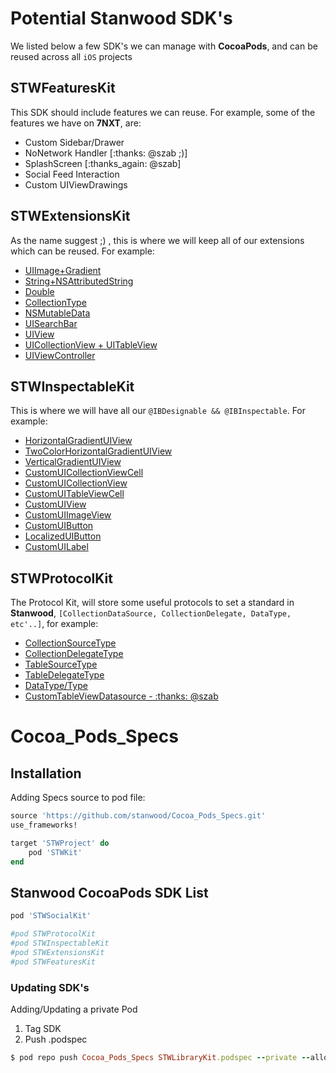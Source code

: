 

# Potential Stanwood SDK's

We listed below a few SDK's we can manage with **CocoaPods**, and can be reused across all `iOS` projects

## STWFeaturesKit

This SDK should include features we can reuse. For example, some of the features we have on **7NXT**, are:

* Custom Sidebar/Drawer
* NoNetwork Handler [:thanks: @szab ;)]
* SplashScreen [:thanks_again: @szab]
* Social Feed Interaction
* Custom UIViewDrawings
<!--- ... 

[comment]: <> (This is my test comment @talzion)
[^comment]: <> (This is my test comment @talzion)
[//]: <> (This is my test comment @talzion)
--> 
## STWExtensionsKit

As the name suggest ;) , this is where we will keep all of our extensions which can be reused. For example: 

* [UIImage+Gradient](https://github.com/stanwood/Mach_Dich_Krass_Swift/blob/9f844ffe63207bc81a21478e03532fa83f0f6e5a/Mach_Dich_Krass/UIImage%2BGradient.swift)
* [String+NSAttributedString](https://github.com/stanwood/Mach_Dich_Krass_Swift/blob/9f844ffe63207bc81a21478e03532fa83f0f6e5a/Mach_Dich_Krass/String%2BNSAttributedString.swift)
* [Double](https://github.com/stanwood/Mach_Dich_Krass_Swift/blob/9f844ffe63207bc81a21478e03532fa83f0f6e5a/Mach_Dich_Krass/Double.swift)
* [CollectionType](https://github.com/stanwood/Mach_Dich_Krass_Swift/blob/9f844ffe63207bc81a21478e03532fa83f0f6e5a/Mach_Dich_Krass/CollectionType.swift)
* [NSMutableData](https://github.com/stanwood/Mach_Dich_Krass_Swift/blob/9f844ffe63207bc81a21478e03532fa83f0f6e5a/Mach_Dich_Krass/NSMutableData.swift)
* [UISearchBar](https://github.com/stanwood/Mach_Dich_Krass_Swift/blob/9f844ffe63207bc81a21478e03532fa83f0f6e5a/Mach_Dich_Krass/UISearchBar.swift)
* [UIView](https://github.com/stanwood/Mach_Dich_Krass_Swift/blob/9f844ffe63207bc81a21478e03532fa83f0f6e5a/Mach_Dich_Krass/UIViewExtension.swift)
* [UICollectionView + UITableView](https://github.com/stanwood/Mach_Dich_Krass_Swift/blob/9f844ffe63207bc81a21478e03532fa83f0f6e5a/Mach_Dich_Krass/UICollectionView%20%2B%20UITableView.swift)
* [UIViewController](https://github.com/stanwood/Mach_Dich_Krass_Swift/blob/9f844ffe63207bc81a21478e03532fa83f0f6e5a/Mach_Dich_Krass/UIViewController.swift)

## STWInspectableKit

This is where we will have all our `@IBDesignable && @IBInspectable`. For example:

* [HorizontalGradientUIView](https://github.com/stanwood/Mach_Dich_Krass_Swift/blob/9f844ffe63207bc81a21478e03532fa83f0f6e5a/Mach_Dich_Krass/HorizontalGradientUIView.swift)
* [TwoColorHorizontalGradientUIView](https://github.com/stanwood/Mach_Dich_Krass_Swift/blob/9f844ffe63207bc81a21478e03532fa83f0f6e5a/Mach_Dich_Krass/TwoColorHorizontalGradientUIView.swift)
* [VerticalGradientUIView](https://github.com/stanwood/Mach_Dich_Krass_Swift/blob/9f844ffe63207bc81a21478e03532fa83f0f6e5a/Mach_Dich_Krass/VerticalGradientUIView.swift)
* [CustomUICollectionViewCell](https://github.com/stanwood/Mach_Dich_Krass_Swift/blob/9f844ffe63207bc81a21478e03532fa83f0f6e5a/Mach_Dich_Krass/CustomUICollectionViewCell.swift)
* [CustomUICollectionView](https://github.com/stanwood/Mach_Dich_Krass_Swift/blob/9f844ffe63207bc81a21478e03532fa83f0f6e5a/Mach_Dich_Krass/CustomUICollectionView.swift)
* [CustomUITableViewCell](https://github.com/stanwood/Mach_Dich_Krass_Swift/blob/9f844ffe63207bc81a21478e03532fa83f0f6e5a/Mach_Dich_Krass/CustomUITableViewCell.swift)
* [CustomUIView](https://github.com/stanwood/Mach_Dich_Krass_Swift/blob/9f844ffe63207bc81a21478e03532fa83f0f6e5a/Mach_Dich_Krass/CustomUIView.swift)
* [CustomUIImageView](https://github.com/stanwood/Mach_Dich_Krass_Swift/blob/9f844ffe63207bc81a21478e03532fa83f0f6e5a/Mach_Dich_Krass/CustomUIImageView.swift)
* [CustomUIButton](https://github.com/stanwood/Mach_Dich_Krass_Swift/blob/9f844ffe63207bc81a21478e03532fa83f0f6e5a/Mach_Dich_Krass/CustomUIButton.swift)
* [LocalizedUIButton](https://github.com/stanwood/Mach_Dich_Krass_Swift/blob/9f844ffe63207bc81a21478e03532fa83f0f6e5a/Mach_Dich_Krass/LocalizedUIButton.swift)
* [CustomUILabel](https://github.com/stanwood/Mach_Dich_Krass_Swift/blob/9f844ffe63207bc81a21478e03532fa83f0f6e5a/Mach_Dich_Krass/CustomUILabel.swift)

## STWProtocolKit

The Protocol Kit, will store some useful protocols to set a standard in **Stanwood**, `[CollectionDataSource, CollectionDelegate, DataType, etc'..]`, for example:

* [CollectionSourceType](https://github.com/stanwood/Mach_Dich_Krass_Swift/blob/9f844ffe63207bc81a21478e03532fa83f0f6e5a/Mach_Dich_Krass/CollectionDataSource.swift)
* [CollectionDelegateType](https://github.com/stanwood/Mach_Dich_Krass_Swift/blob/9f844ffe63207bc81a21478e03532fa83f0f6e5a/Mach_Dich_Krass/CollectionDelegate.swift)
* [TableSourceType](https://github.com/stanwood/Mach_Dich_Krass_Swift/blob/9f844ffe63207bc81a21478e03532fa83f0f6e5a/Mach_Dich_Krass/TableDataSource.swift)
* [TableDelegateType](https://github.com/stanwood/Mach_Dich_Krass_Swift/blob/9f844ffe63207bc81a21478e03532fa83f0f6e5a/Mach_Dich_Krass/TableDelegate.swift)
* [DataType/Type](https://github.com/stanwood/Mach_Dich_Krass_Swift/blob/9f844ffe63207bc81a21478e03532fa83f0f6e5a/Mach_Dich_Krass/DataType.swift)
* [CustomTableViewDatasource - :thanks: @szab](https://github.com/stanwood/Mach_Dich_Krass_Swift/blob/9f844ffe63207bc81a21478e03532fa83f0f6e5a/Mach_Dich_Krass/CustomTableViewDatasource.swift)

# Cocoa_Pods_Specs


## Installation

Adding Specs source to pod file:

```ruby
source 'https://github.com/stanwood/Cocoa_Pods_Specs.git'
use_frameworks!

target 'STWProject' do
    pod 'STWKit'
end
```
## Stanwood CocoaPods SDK List



```ruby
pod 'STWSocialKit'

#pod STWProtocolKit
#pod STWInspectableKit
#pod STWExtensionsKit
#pod STWFeaturesKit
```

### Updating SDK's

Adding/Updating a private Pod

1) Tag SDK
2) Push .podspec

```ruby
$ pod repo push Cocoa_Pods_Specs STWLibraryKit.podspec --private --allow-warnings
```

